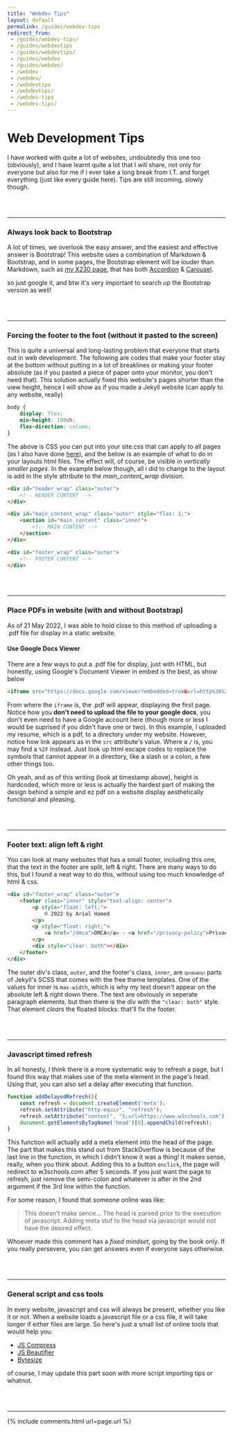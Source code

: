 ```yaml
---
title: "Webdev Tips"
layout: default
permalink: /guides/webdev-tips
redirect_from:
 - /guides/webdev-tips/
 - /guides/webdevtips
 - /guides/webdevtips/
 - /guides/webdev
 - /guides/webdev/
 - /webdev
 - /webdev/
 - /webdevtips
 - /webdevtips/
 - /webdev-tips
 - /webdev-tips/
---
```

# Web Development Tips
I have worked with quite a lot of websites, undoubtedly this one too (obviously), and I have learnt quite a lot that I will share, not only for everyone but also for me if i ever take a long break from I.T. and forget everything (just like every guide here). Tips are still incoming, slowly though.

<br>
<br>
<hr>

### Always look back to Bootstrap
A lot of times, we overlook the easy answer, and the easiest and effective answer is Bootstrap! This website uses a combination of Markdown & Bootstrap, and in some pages, the Bootstrap element will be louder than Markdown, such as [my X230 page](/blogs/upgrades/thinkpad/X230), that has both <a href="https://getbootstrap.com/docs/5.0/components/accordion/" target="_blank">Accordion</a> & <a href="https://getbootstrap.com/docs/5.0/components/carousel/" target="_blank">Carousel</a>.

so just google it, and btw it's very important to search up the Bootstrap version as well!

<br>
<br>
<hr>

### Forcing the footer to the foot (without it pasted to the screen)
This is quite a universal and long-lasting problem that everyone that starts out in web development. The following are codes that make your footer stay at the bottom without putting in a lot of breaklines or making your footer absolute (as if you pasted a piece of paper onto your monitor, you don't need that). This solution actually fixed this website's pages shorter than the view height, hence I will show as if you made a Jekyll website (can apply to any website, really)
``` css
body {
    display: flex;
    min-height: 100vh;
    flex-direction: column;
}
```
The above is CSS you can put into your site.css that can apply to all pages (as I also have done <a href="https://arialhamed.github.io/static/css/site.css" target="_blank">here</a>), and the below is an example of what to do in your layouts html files. The effect will, of course, be visible in _vertically smaller pages_. In the example below though, all i did to change to the layout is add in the style attribute to the _main_content_wrap_ division. 
``` html
<div id="header_wrap" class="outer">
    <!-- HEADER CONTENT -->
</div>

<div id="main_content_wrap" class="outer" style="flex: 1;">
    <section id="main_content" class="inner">
        <!-- MAIN CONTENT -->
    </section>
</div>

<div id="footer_wrap" class="outer">
    <!-- FOOTER CONTENT -->
</div>
```

<br>
<br>
<hr>

### Place PDFs in website (with and without Bootstrap)
As of <span class="timestamp">21 May 2022</span>, I was able to hold close to this method of uploading a .pdf file for display in a static website.

#### Use Google Docs Viewer

There are a few ways to put a .pdf file for display, just with HTML, but honestly, using Google's Document Viewer in embed is the best, as show below

``` html
<iframe src="https://docs.google.com/viewer?embedded=true&url=http%3A%2F%2Farialhamed.github.io%2Fstatic%2Fpdf%2Fresume-2022-05-21.pdf" frameborder="no" style="position: relative; min-width: 100%; height: 800px; margin: 0 auto;"></iframe>
```

From where the `iframe` is, the .pdf will appear, displaying the first page. Notice how you **don't need to upload the file to your google docs**, you don't even need to have a Google account here (though more or less I would be suprised if you didn't have one or two). In this example, I uploaded my resume, which is a pdf, to a directory under my website. However, notice how link appears as in the `src` attribute's value. Where a `/` is, you may find a `%2F` instead. Just look up html escape codes to replace the symbols that cannot appear in a directory, like a slash or a colon, a few other things too. 

Oh yeah, and as of this writing (look at timestamp above), height is hardcoded, which more or less is actually the hardest part of making the design behind a simple and ez pdf on a website display aesthetically functional and pleasing.

<br>
<br>
<hr>

### Footer text: align left **&** right
You can look at many websites that has a small footer, including this one, that the text in the footer are split, left & right. There are many ways to do this, but I found a neat way to do this, without using too much knowledge of html & css.

``` html
<div id="footer_wrap" class="outer">
    <footer class="inner" style="text-align: center">
        <p style="float: left;">
            © 2022 by Arial Hamed
        </p>
        <p style="float: right;">
            <a href="/dmca">DMCA</a> - <a href="/privacy-policy">Privacy Policy</a> - <a href="/contact">Contact</a>
        </p>
        <div style="clear: both"></div>
    </footer>
</div>
```
The outer div's class, `outer`, and the footer's class, `inner`, are <span style="font-size:70%;">(probably)</span> parts of Jekyll's SCSS that comes with the free theme templates. One of the values for inner is `max-width`, which is why my text doesn't appear on the absolute left & right down there. The text are obviously in seperate paragraph elements, but then there is the div with the `"clear: both"` style. That element _clears_ the floated blocks: that'll fix the footer.

<br>
<br>
<hr>

### Javascript timed refresh
In all honesty, I think there is a more systematic way to refresh a page, but I found this way that makes use of the meta element in the page's head. Using that, you can also set a delay after executing that function.

``` js
function addDelayedRefresh(){
    const refresh = document.createElement('meta');
    refresh.setAttribute("http-equiv", "refresh");
    refresh.setAttribute("content", "5;url=https://www.w3schools.com");
    document.getElementsByTagName('head')[0].appendChild(refresh);
}
```
This function will actually add a meta element into the head of the page. The part that makes this stand out from StackOverflow is because of the last line in the function, in which I didn't know it was a thing! It makes sense, really, when you think about. Adding this to a button `onclick`, the page will redirect to w3schools.com after 5 seconds. If you just want the page to refresh, just remove the semi-colon and whatever is after in the 2nd argument if the 3rd line within the function.

For some reason, I found that someone online was like:

>This doesn't make sence... The head is parsed prior to the execution of javascript. Adding meta stuf to the head via javascript would not have the desired effect.

Whoever made this comment has a _fixed mindset_, going by the book only. If you really persevere, you can get answers even if everyone says otherwise.

<br>
<br>
<hr>

### General script and css tools
In every website, javascript and css will always be present, whether you like it or not. When a website loads a javascript file or a css file, it will take longer if either files are large. So here's just a small list of online tools that would help you:
- [JS Compress](https://jscompress.com/)
- [JS Beautifier](https://beautifier.io/)
- [Bytesize](https://www.javainuse.com/bytesize)

of course, I may update this part soon with more script importing tips or whatnot.

<br>
<br>
<hr>

{% include comments.html url=page.url %}